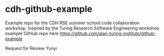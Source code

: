 # cdh-github-example
Example repo for the CDH RSE summer school code collaboration workshop. Inspired by the Turing Research Software Engineering workshop example GitHub repo here https://github.com/alan-turing-institute/github-example

Request for Review Yunyi

